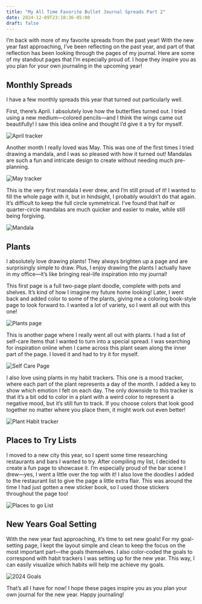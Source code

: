 ```yaml
---
title: "My All Time Favorite Bullet Journal Spreads Part 2"
date: 2024-12-09T23:10:36-05:00
draft: false
---
```



I’m back with more of my favorite spreads from the past year! With the new year fast approaching, I’ve been reflecting on the past year, and part of that reflection has been looking through the pages of my journal. Here are some of my standout pages that I’m especially proud of. I hope they inspire you as you plan for your own journaling in the upcoming year!

## Monthly Spreads
I have a few monthly spreads this year that turned out particularly well.

First, there’s April. I absolutely love how the butterflies turned out. I tried using a new medium—colored pencils—and I think the wings came out beautifully! I saw this idea online and thought I’d give it a try for myself.

![April tracker](./april.jpg)

Another month I really loved was May. This was one of the first times I tried drawing a mandala, and I was so pleased with how it turned out! Mandalas are such a fun and intricate design to create without needing much pre-planning. 

![May tracker](./may.jpg)

This is the very first mandala I ever drew, and I’m still proud of it! I wanted to fill the whole page with it, but in hindsight, I probably wouldn’t do that again. It’s difficult to keep the full circle symmetrical. I’ve found that half or quarter-circle mandalas are much quicker and easier to make, while still being forgiving.

![Mandala](./circle.jpg)

## Plants

I absolutely love drawing plants! They always brighten up a page and are surprisingly simple to draw. Plus, I enjoy drawing the plants I actually have in my office—it’s like bringing real-life inspiration into my journal!

This first page is a full two-page plant doodle, complete with pots and shelves. It’s kind of how I imagine my future home looking! Later, I went back and added color to some of the plants, giving me a coloring book-style page to look forward to. I wanted a lot of variety, so I went all out with this one!

![Plants page](./plants.jpg)

This is another page where I really went all out with plants. I had a list of self-care items that I wanted to turn into a special spread. I was searching for inspiration online when I came across this plant seam along the inner part of the page. I loved it and had to try it for myself.

![Self Care Page](./self_care_leaves.jpg)

I also love using plants in my habit trackers. This one is a mood tracker, where each part of the plant represents a day of the month. I added a key to show which emotion I felt on each day. The only downside to this tracker is that it’s a bit odd to color in a plant with a weird color to represent a negative mood, but it’s still fun to track. If you choose colors that look good together no matter where you place them, it might work out even better!

![Plant Habit tracker](./plant_habit_tracker.jpg)


## Places to Try Lists

I moved to a new city this year, so I spent some time researching restaurants and bars I wanted to try. After compiling my list, I decided to create a fun page to showcase it. I’m especially proud of the bar scene I drew—yes, I went a little over the top with it! I also love the doodles I added to the restaurant list to give the page a little extra flair. This was around the time I had just gotten a new sticker book, so I used those stickers throughout the page too!

![Places to go List](./places_to_go_list.jpg)

## New Years Goal Setting

With the new year fast approaching, it’s time to set new goals! For my goal-setting page, I kept the layout simple and clean to keep the focus on the most important part—the goals themselves. I also color-coded the goals to correspond with habit trackers I was setting up for the new year. This way, I can easily visualize which habits will help me achieve my goals.

![2024 Goals](./2024_goals.jpg)


That’s all I have for now! I hope these pages inspire you as you plan your own journal for the new year. Happy journaling!




